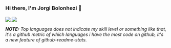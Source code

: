 ### Hi there, I'm Jorgi Bolonhezi 👋
<a href="https://github.com/anuraghazra/github-readme-stats">
<img align="center" src="https://vercel-instance-holyblade.vercel.app/api?username=holyblade&show_icons=true&theme=tokyonight&count_private=true&hide=stars,issues" />
</a>
<a href="https://github.com/anuraghazra/github-readme-stats">
 <img align="center" src="https://vercel-instance-holyblade.vercel.app/api/top-langs/?username=holyblade&theme=tokyonight&count_private=true&langs_count=8&layout=compact" />
</a>

***NOTE:*** *Top languages does not indicate my skill level or something like that, it's a github metric of which languages i have the most code on github, it's a new feature of github-readme-stats.*
